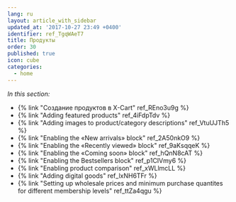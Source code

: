```yaml
---
lang: ru
layout: article_with_sidebar
updated_at: '2017-10-27 23:49 +0400'
identifier: ref_TgqWAeT7
title: Продукты
order: 30
published: true
icon: cube
categories:
  - home
---
```

_In this section:_

*   {% link "Создание продуктов в X-Cart" ref_REno3u9g %}
*   {% link "Adding featured products" ref_4iFdpTdv %}
*   {% link "Adding images to product/category descriptions" ref_VtuUJTh5 %}
*   {% link "Enabling the «New arrivals» block" ref_2A50nkO9 %}
*   {% link "Enabling the «Recently viewed» block" ref_9aKsqqeK %}
*   {% link "Enabling the «Coming soon» block" ref_hQnN8cAT %}
*   {% link "Enabling the Bestsellers block" ref_p1CIVmy6 %}
*   {% link "Enabling product comparison" ref_xWLlmcLL %}
*   {% link "Adding digital goods" ref_lxNH6TFr %}
*   {% link "Setting up wholesale prices and minimum purchase quantites for different membership levels" ref_ttZa4qgu %}
